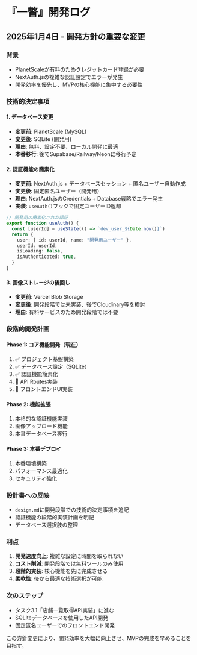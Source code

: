# 『一瞥』開発ログ

## 2025年1月4日 - 開発方針の重要な変更

### 背景
- PlanetScaleが有料のためクレジットカード登録が必要
- NextAuth.jsの複雑な認証設定でエラーが発生
- 開発効率を優先し、MVPの核心機能に集中する必要性

### 技術的決定事項

#### 1. データベース変更
- **変更前**: PlanetScale (MySQL)
- **変更後**: SQLite (開発用)
- **理由**: 無料、設定不要、ローカル開発に最適
- **本番移行**: 後でSupabase/Railway/Neonに移行予定

#### 2. 認証機能の簡素化
- **変更前**: NextAuth.js + データベースセッション + 匿名ユーザー自動作成
- **変更後**: 固定匿名ユーザー（開発用）
- **理由**: NextAuth.jsのCredentials + Database戦略でエラー発生
- **実装**: `useAuth()`フックで固定ユーザーID返却

```typescript
// 開発用の簡素化された認証
export function useAuth() {
  const [userId] = useState(() => `dev_user_${Date.now()}`)
  return {
    user: { id: userId, name: "開発用ユーザー" },
    userId: userId,
    isLoading: false,
    isAuthenticated: true,
  }
}
```

#### 3. 画像ストレージの後回し
- **変更前**: Vercel Blob Storage
- **変更後**: 開発段階では未実装、後でCloudinary等を検討
- **理由**: 有料サービスのため開発段階では不要

### 段階的開発計画

#### Phase 1: コア機能開発（現在）
1. ✅ プロジェクト基盤構築
2. ✅ データベース設定（SQLite）
3. ✅ 認証機能簡素化
4. 🔄 API Routes実装
5. 🔄 フロントエンドUI実装

#### Phase 2: 機能拡張
1. 本格的な認証機能実装
2. 画像アップロード機能
3. 本番データベース移行

#### Phase 3: 本番デプロイ
1. 本番環境構築
2. パフォーマンス最適化
3. セキュリティ強化

### 設計書への反映
- `design.md`に開発段階での技術的決定事項を追記
- 認証機能の段階的実装計画を明記
- データベース選択肢の整理

### 利点
1. **開発速度向上**: 複雑な設定に時間を取られない
2. **コスト削減**: 開発段階では無料ツールのみ使用
3. **段階的実装**: 核心機能を先に完成させる
4. **柔軟性**: 後から最適な技術選択が可能

### 次のステップ
- タスク3.1「店舗一覧取得API実装」に進む
- SQLiteデータベースを使用したAPI開発
- 固定匿名ユーザーでのフロントエンド開発

この方針変更により、開発効率を大幅に向上させ、MVPの完成を早めることを目指す。